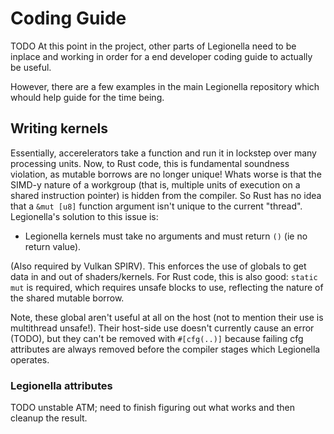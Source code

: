 # Coding Guide

TODO At this point in the project, other parts of Legionella need to be inplace
and working in order for a end developer coding guide to actually be useful.

However, there are a few examples in the main Legionella repository which whould
help guide for the time being.

## Writing kernels

Essentially, accerelerators take a function and run it in lockstep over many
processing units. Now, to Rust code, this is fundamental soundness violation, as
mutable borrows are no longer unique! Whats worse is that the SIMD-y nature of a
workgroup (that is, multiple units of execution on a shared instruction pointer)
is hidden from the compiler. So Rust has no idea that a `&mut [u8]` function
argument isn't unique to the current "thread". Legionella's solution to this
issue is:

* Legionella kernels must take no arguments and must return `()` (ie no return
  value).

(Also required by Vulkan SPIRV). This enforces the use of globals to get data in
and out of shaders/kernels. For Rust code, this is also good: `static mut` is
required, which requires unsafe blocks to use, reflecting the nature of the
shared mutable borrow.

Note, these global aren't useful at all on the host (not to mention their use is
multithread unsafe!). Their host-side use doesn't currently cause an error
(TODO), but they can't be removed with `#[cfg(..)]` because failing cfg
attributes are always removed before the compiler stages which Legionella
operates.

### Legionella attributes

TODO unstable ATM; need to finish figuring out what works and then cleanup the
result.
